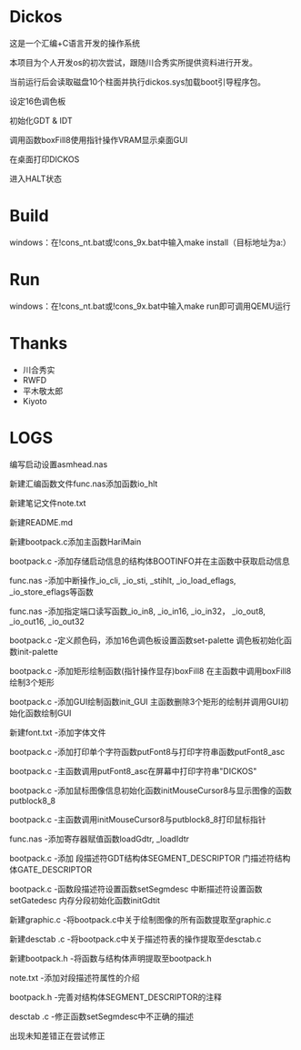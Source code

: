 # Dickos

这是一个汇编+C语言开发的操作系统

本项目为个人开发os的初次尝试，跟随川合秀实所提供资料进行开发。

当前运行后会读取磁盘10个柱面并执行dickos.sys加载boot引导程序包。

设定16色调色板

初始化GDT & IDT

调用函数boxFill8使用指针操作VRAM显示桌面GUI

在桌面打印DICKOS

进入HALT状态

# Build

windows：在!cons_nt.bat或!cons_9x.bat中输入make install（目标地址为a:）

# Run

windows：在!cons_nt.bat或!cons_9x.bat中输入make run即可调用QEMU运行

# Thanks

- 川合秀实
- RWFD
- 平木敬太郎
- Kiyoto

# LOGS

编写启动设置asmhead.nas

新建汇编函数文件func.nas添加函数io_hlt

新建笔记文件note.txt

新建README.md

新建bootpack.c添加主函数HariMain

bootpack.c -添加存储启动信息的结构体BOOTINFO并在主函数中获取启动信息

func.nas -添加中断操作_io_cli, _io_sti, _stihlt, _io_load_eflags, _io_store_eflags等函数

func.nas -添加指定端口读写函数_io_in8, _io_in16, _io_in32， _io_out8, _io_out16, _io_out32

bootpack.c -定义颜色码，添加16色调色板设置函数set-palette 调色板初始化函数init-palette

bootpack.c -添加矩形绘制函数(指针操作显存)boxFill8 在主函数中调用boxFill8绘制3个矩形

bootpack.c -添加GUI绘制函数init_GUI 主函数删除3个矩形的绘制并调用GUI初始化函数绘制GUI

新建font.txt -添加字体文件

bootpack.c -添加打印单个字符函数putFont8与打印字符串函数putFont8_asc

bootpack.c -主函数调用putFont8_asc在屏幕中打印字符串"DICKOS"

bootpack.c -添加鼠标图像信息初始化函数initMouseCursor8与显示图像的函数putblock8_8

bootpack.c -主函数调用initMouseCursor8与putblock8_8打印鼠标指针

func.nas -添加寄存器赋值函数loadGdtr, _loadIdtr

bootpack.c -添加 段描述符GDT结构体SEGMENT_DESCRIPTOR 门描述符结构体GATE_DESCRIPTOR

bootpack.c -函数段描述符设置函数setSegmdesc 中断描述符设置函数setGatedesc 内存分段初始化函数initGdtit

新建graphic.c -将bootpack.c中关于绘制图像的所有函数提取至graphic.c

新建desctab .c -将bootpack.c中关于描述符表的操作提取至desctab.c

新建bootpack.h -将函数与结构体声明提取至bootpack.h

note.txt -添加对段描述符属性的介绍

bootpack.h -完善对结构体SEGMENT_DESCRIPTOR的注释

desctab .c -修正函数setSegmdesc中不正确的描述

出现未知差错正在尝试修正
